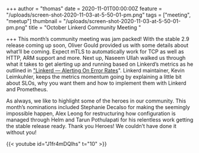+++
author = "thomas"
date = 2020-11-01T00:00:00Z
feature = "/uploads/screen-shot-2020-11-03-at-5-50-01-pm.png"
tags = ["meeting", "meetup"]
thumbnail = "/uploads/screen-shot-2020-11-03-at-5-50-01-pm.png"
title = "October Linkerd Community Meeting "

+++
This month’s community meeting was jam packed! With the stable 2.9 release coming up soon, Oliver Gould provided us with some details about what’ll be coming. Expect mTLS to automatically work for TCP as well as HTTP, ARM support and more. Next up, Naseem Ullah walked us through what it takes to get alerting up and running based on Linkerd’s metrics as he outlined in ["Linkerd — Alerting On Error Rates](https://naseemkullah.medium.com/linkerd-alerting-on-error-rates-33c0a30899d0)". Linkerd maintainer, Kevin Leimkuhler, keeps the metrics momentum going by explaining a little bit about SLOs, why you want them and how to implement them with Linkerd and Prometheus.

As always, we like to highlight some of the heroes in our community. This month’s nominations included Stephanie Decalso for making the seemingly impossible happen, Alex Leong for restructuring how configuration is managed through Helm and Tarun Pothulapati for his relentless work getting the stable release ready. Thank you Heroes! We couldn’t have done it without you!

{{< youtube id="J1fr4mDQlhs" t="10" >}}